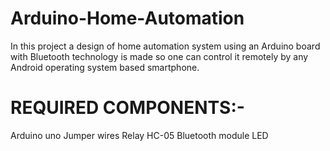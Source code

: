# Arduino-Home-Automation
In this project a design of home automation system using an Arduino board with Bluetooth technology is made so one can control it remotely by any Android operating system based smartphone.
# REQUIRED COMPONENTS:-
Arduino uno 
Jumper wires 
Relay 
HC-05 Bluetooth module 
LED
